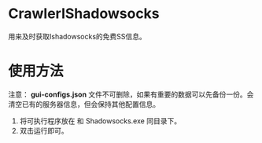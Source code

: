 # CrawlerIShadowsocks
用来及时获取Ishadowsocks的免费SS信息。

# 使用方法
注意： **gui-configs.json** 文件不可删除，如果有重要的数据可以先备份一份。会清空已有的服务器信息，但会保持其他配置信息。

1. 将可执行程序放在 和 Shadowsocks.exe 同目录下。
2. 双击运行即可。
